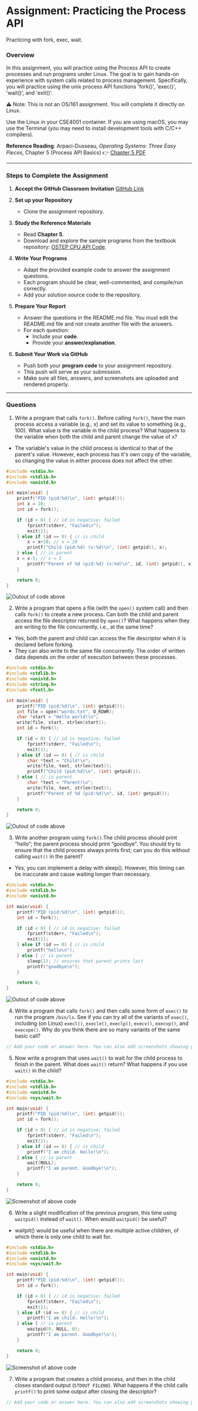 # Assignment: Practicing the Process API
Practicing with fork, exec, wait. 

### Overview

In this assignment, you will practice using the Process API to create processes and run programs under Linux. The goal is to gain hands-on experience with system calls related to process management. Specifically, you will practice using the unix process API functions 'fork()', 'exec()', 'wait()', and 'exit()'. 

⚠️ Note: This is not an OS/161 assignment. You will complete it directly on Linux. 

Use the Linux in your CSE4001 container. If you are using macOS, you may use the Terminal (you may need to install development tools with C/C++ compilers). 

**Reference Reading**: Arpaci-Dusseau, *Operating Systems: Three Easy Pieces*, Chapter 5 (Process API Basics)
 👉 [Chapter 5 PDF](http://pages.cs.wisc.edu/~remzi/OSTEP/cpu-api.pdf)

---

### **Steps to Complete the Assignment**

1. **Accept the GitHub Classroom Invitation**
    [GitHub Link](https://classroom.github.com/a/FZh4BrQG)
2. **Set up your Repository**
   - Clone the assignment repository.
3. **Study the Reference Materials**
   - Read **Chapter 5**.
   - Download and explore the sample programs from the textbook repository:
      [OSTEP CPU API Code](https://github.com/remzi-arpacidusseau/ostep-code/tree/master/cpu-api).
4. **Write Your Programs**
   - Adapt the provided example code to answer the assignment questions.
   - Each program should be clear, well-commented, and compile/run correctly.
   - Add your solution source code to the repository.

5. **Prepare Your Report**
   - Answer the questions in the README.md file. You must edit the README.md file and not create another file with the answers. 
   - For each question:
     - Include your **code**.
     - Provide your **answer/explanation**.
6. **Submit Your Work via GitHub**
   - Push both your **program code** to your assignment repository.
   - This push will serve as your submission.
   - Make sure all files, answers, and screenshots are uploaded and rendered properly.








---
### Questions
1. Write a program that calls `fork()`. Before calling `fork()`, have the main process access a variable (e.g., x) and set its value to something (e.g., 100). What value is the variable in the child process? What happens to the variable when both the child and parent change the value of x?


- The variable's value in the child process is identical to that of the parent's value. However, each process has it's own copy of the variable, so changing the value in either process does not affect the other.
```cpp  
#include <stdio.h>
#include <stdlib.h>
#include <unistd.h>

int main(void) {
    printf("PID (pid:%d)\n", (int) getpid());
    int x = 10;
    int id = fork();

    if (id < 0) { // id is negative; failed
        fprintf(stderr, "Failed\n");
        exit(1);
    } else if (id == 0) { // is child
        x = x+10; // x = 20
        printf("Child (pid:%d) (x:%d)\n", (int) getpid(), x);
    } else { // is parent
	x = x-5; // x = 5
        printf("Parent of %d (pid:%d) (x:%d)\n", id, (int) getpid(), x);
    }

    return 0;
}
```
![Outout of code above](question1.png)

2. Write a program that opens a file (with the `open()` system call) and then calls `fork()` to create a new process. Can both the child and parent access the file descriptor returned by `open()`? What happens when they are writing to the file concurrently, i.e., at the same time?
- Yes, both the parent and child can access the file descriptor when it is declared before forking.
- They can also write to the same file concurrently. The order of written data depends on the order of execution between these processes.
```cpp
#include <stdio.h>
#include <stdlib.h>
#include <unistd.h>
#include <string.h>
#include <fcntl.h>

int main(void) {
    printf("PID (pid:%d)\n", (int) getpid());
    int file = open("words.txt", O_RDWR);
    char *start = "Hello world!\n";
    write(file, start, strlen(start));
    int id = fork();

    if (id < 0) { // id is negative; failed
        fprintf(stderr, "Failed\n");
        exit(1);
    } else if (id == 0) { // is child
        char *text = "Child!\n";
        write(file, text, strlen(text));
        printf("Child (pid:%d)\n", (int) getpid());
    } else { // is parent
        char *text = "Parent!\n";
        write(file, text, strlen(text));
        printf("Parent of %d (pid:%d)\n", id, (int) getpid());
    }

    return 0;
}
```
![Outout of code above](question2.png)

3. Write another program using `fork()`.The child process should print “hello”; the parent process should print “goodbye”. You should try to ensure that the child process always prints first; can you do this without calling `wait()` in the parent?
- Yes, you can implement a delay with sleep(). However, this timing can be inaccurate and cause waiting longer than necessary.
```cpp
#include <stdio.h>
#include <stdlib.h>
#include <unistd.h>

int main(void) {
    printf("PID (pid:%d)\n", (int) getpid());
    int id = fork();

    if (id < 0) { // id is negative; failed
        fprintf(stderr, "Failed\n");
        exit(1);
    } else if (id == 0) { // is child
        printf("hello\n");
    } else { // is parent
        sleep(1); // ensures that parent prints last
        printf("goodbye\n");
    }

    return 0;
}
```
![Outout of code above](question3.png)

4. Write a program that calls `fork()` and then calls some form of `exec()` to run the program `/bin/ls`. See if you can try all of the variants of `exec()`, including (on Linux) `execl()`, `execle()`, `execlp()`, `execv()`, `execvp()`, and `execvpe()`. Why do you think there are so many variants of the same basic call?

```cpp
// Add your code or answer here. You can also add screenshots showing your program's execution.  
```

5. Now write a program that uses `wait()` to wait for the child process to finish in the parent. What does `wait()` return? What happens if you use `wait()` in the child?

```cpp
#include <stdio.h>
#include <stdlib.h>
#include <unistd.h>
#include <sys/wait.h>

int main(void) {
    printf("PID (pid:%d)\n", (int) getpid());
    int id = fork();

    if (id < 0) { // id is negative; failed
        fprintf(stderr, "Failed\n");
        exit(1);
    } else if (id == 0) { // is child
        printf("I am child. Hello!\n");
    } else { // is parent
        wait(NULL);
        printf("I am parent. Goodbye!\n");
    }

    return 0;
}
```
![Screenshot of above code](question5.png)

6. Write a slight modification of the previous program, this time using `waitpid()` instead of `wait()`. When would `waitpid()` be useful?
- waitpit() would be useful when there are multiple active children, of which there is only one child to wait for.
```cpp
#include <stdio.h>
#include <stdlib.h>
#include <unistd.h>
#include <sys/wait.h>

int main(void) {
    printf("PID (pid:%d)\n", (int) getpid());
    int id = fork();

    if (id < 0) { // id is negative; failed
        fprintf(stderr, "Failed\n");
        exit(1);
    } else if (id == 0) { // is child
        printf("I am child. Hello!\n");
    } else { // is parent
        waitpid(0, NULL, 0);
        printf("I am parent. Goodbye!\n");
    }

    return 0;
}
```
![Screenshot of above code](question6.png)

7. Write a program that creates a child process, and then in the child closes standard output (`STDOUT FILENO`). What happens if the child calls `printf()` to print some output after closing the descriptor?

```cpp
// Add your code or answer here. You can also add screenshots showing your program's execution.  
```

